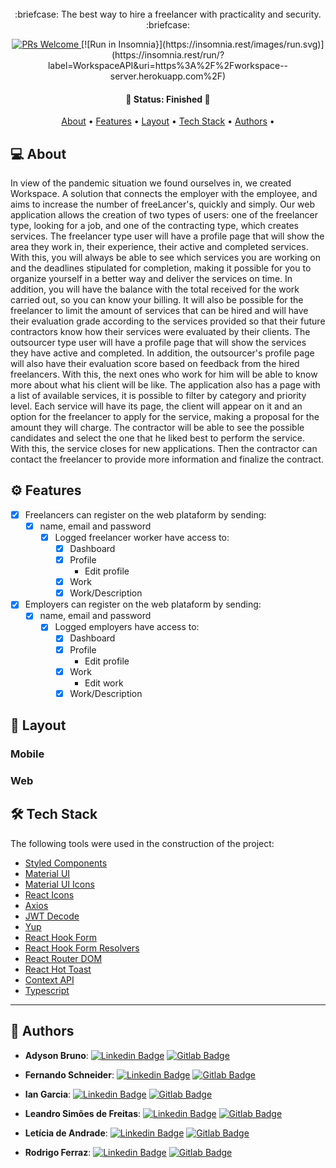 <div align="center">
    <br>
<!--     <img src="/uploads/c22846d420405f9b1d083f5fdebfe046/textLogo.svg" width="250px" alt="Logo Workspace" /> -->
    <br><br>
</div>

<p align="center"> :briefcase: The best way to hire a freelancer with practicality and security. :briefcase:</p>
<p align="center"> 
  <a href="http://makeapullrequest.com">
    <img src="https://img.shields.io/badge/progress-100%25-brightgreen.svg" alt="PRs Welcome">
  </a>
[![Run in Insomnia}](https://insomnia.rest/images/run.svg)](https://insomnia.rest/run/?label=WorkspaceAPI&uri=https%3A%2F%2Fworkspace--server.herokuapp.com%2F)
 </p>

<h4 align="center"> 
🚧  Status: Finished  🚧
</h4>

<p align="center">
  <a href="#-about">About</a> •
  <a href="#-features">Features</a> •
  <a href="#-layout">Layout</a> • 
  <a href="#-tech-stack">Tech Stack</a> •
  <a href="#-authors">Authors</a> •
</p>

## 💻 About

In view of the pandemic situation we found ourselves in, we created Workspace.
A solution that connects the employer with the employee, and aims to increase the number of freeLancer's, quickly and simply. Our web application allows the creation of two types of users: one of the freelancer type, looking for a job, and one of the contracting type, which creates services.
The freelancer type user will have a profile page that will show the area they work in, their experience, their active and completed services. With this, you will always be able to see which services you are working on and the deadlines stipulated for completion, making it possible for you to organize yourself in a better way and deliver the services on time. In addition, you will have the balance with the total received for the work carried out, so you can know your billing. It will also be possible for the freelancer to limit the amount of services that can be hired and will have their evaluation grade according to the services provided so that their future contractors know how their services were evaluated by their clients.
The outsourcer type user will have a profile page that will show the services they have active and completed. In addition, the outsourcer's profile page will also have their evaluation score based on feedback from the hired freelancers. With this, the next ones who work for him will be able to know more about what his client will be like.
The application also has a page with a list of available services, it is possible to filter by category and priority level. Each service will have its page, the client will appear on it and an option for the freelancer to apply for the service, making a proposal for the amount they will charge. The contractor will be able to see the possible candidates and select the one that he liked best to perform the service. With this, the service closes for new applications. Then the contractor can contact the freelancer to provide more information and finalize the contract.

## ⚙️ Features

- [x] Freelancers can register on the web plataform by sending:
  - [x] name, email and password
    - [x] Logged freelancer worker have access to:
      - [x] Dashboard
      - [x] Profile
        - Edit profile
      - [x] Work
      - [x] Work/Description
- [x] Employers can register on the web plataform by sending:
  - [x] name, email and password
    - [x] Logged employers have access to:
      - [x] Dashboard
      - [x] Profile
        - Edit profile
      - [x] Work
        - Edit work
      - [x] Work/Description

## 🎨 Layout

### Mobile

<!-- <p align="center">
  <img alt="dashboardMobile" title="#dasboardMobile" src="" width="200px">
</p>
 -->

### Web

<!-- <p align="center" style="display: flex; align-items: flex-start; justify-content: center;">
  <img alt="Home Page" title="#HomePage" src="" width="400px">
</p> -->

## 🛠 Tech Stack

The following tools were used in the construction of the project:

- [Styled Components](https://www.styled-components.com/)
- [Material UI](https://material-ui.com/)
- [Material UI Icons](https://next.material-ui.com/pt/components/material-icons/)
- [React Icons](https://react-icons.github.io/react-icons/)
- [Axios](https://www.npmjs.com/package/axios)
- [JWT Decode](https://jwt.io/)
- [Yup](https://www.npmjs.com/package/yup)
- [React Hook Form](https://react-hook-form.com/)
- [React Hook Form Resolvers](https://www.npmjs.com/package/@hookform/resolvers)
- [React Router DOM](https://www.npmjs.com/package/react-router-dom)
- [React Hot Toast](https://www.npmjs.com/package/react-hot-toast)
- [Context API](https://reactjs.org/docs/context.html)
- [Typescript](https://www.typescriptlang.org/)

---

## 🦸 Authors

- **Adyson Bruno**: [![Linkedin Badge](https://img.shields.io/badge/-LinkedIn-blue?style=flat-square&logo=Linkedin&logoColor=white&link=https:/www.linkedin.com/in/adysonbruno/)](https://www.linkedin.com/in/adysonbruno/) [![Gitlab Badge](https://img.shields.io/badge/-Gitlab-orange?style=flat-square&logo=Gitlab&logoColor=white&link=https:/www.gitlab.com/adysonbruno/)](https://gitlab.com/adysonbruno/)

- **Fernando Schneider**: [![Linkedin Badge](https://img.shields.io/badge/-LinkedIn-blue?style=flat-square&logo=Linkedin&logoColor=white&link=https://www.linkedin.com/in/fernando-schneider-dev/)](https://www.linkedin.com/in/fernando-schneider-dev/) [![Gitlab Badge](https://img.shields.io/badge/-Gitlab-orange?style=flat-square&logo=Gitlab&logoColor=white&link=https://gitlab.com/FernandoSchneider/)](https://gitlab.com/FernandoSchneider/)

- **Ian Garcia**: [![Linkedin Badge](https://img.shields.io/badge/-LinkedIn-blue?style=flat-square&logo=Linkedin&logoColor=white&link=https://www.linkedin.com/in/ian-garcia-6213721b8/)](https://www.linkedin.com/in/ian-garcia-6213721b8/) [![Gitlab Badge](https://img.shields.io/badge/-Gitlab-orange?style=flat-square&logo=Gitlab&logoColor=white&link=https://gitlab.com/iangarcia2011/)](https://gitlab.com/iangarcia2011/)

- **Leandro Simões de Freitas**: [![Linkedin Badge](https://img.shields.io/badge/-LinkedIn-blue?style=flat-square&logo=Linkedin&logoColor=white&link=https://www.linkedin.com/in/leandro-simões/)](https://www.linkedin.com/in/leandro-simões/) [![Gitlab Badge](https://img.shields.io/badge/-Gitlab-orange?style=flat-square&logo=Gitlab&logoColor=white&link=https://gitlab.com/leandro-simões/)](https://gitlab.com/leandro-simões/)

- **Letícia de Andrade**: [![Linkedin Badge](https://img.shields.io/badge/-LinkedIn-blue?style=flat-square&logo=Linkedin&logoColor=white&link=https:/www.linkedin.com/in/leandradz/)](https://www.linkedin.com/in/leandradz/) [![Gitlab Badge](https://img.shields.io/badge/-Gitlab-orange?style=flat-square&logo=Gitlab&logoColor=white&link=https:/www.gitlab.com/leandradz/)](https://gitlab.com/leandradz/)

- **Rodrigo Ferraz**: [![Linkedin Badge](https://img.shields.io/badge/-LinkedIn-blue?style=flat-square&logo=Linkedin&logoColor=white&link=https://www.linkedin.com/in/how-dev-rodrigo/)](https://www.linkedin.com/in/how-dev-rodrigo/) [![Gitlab Badge](https://img.shields.io/badge/-Gitlab-orange?style=flat-square&logo=Gitlab&logoColor=white&link=https://gitlab.com/RodrigoFerraz/)](https://gitlab.com/RodrigoFerraz/)
